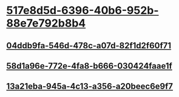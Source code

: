 # [517e8d5d-6396-40b6-952b-88e7e792b8b4](TocOutOfQuery)
## [04ddb9fa-546d-478c-a07d-82f1d2f60f71](TocOutOfQuery)
## [58d1a96e-772e-4fa8-b666-030424faae1f](TocOutOfQuery)
## [13a21eba-945a-4c13-a356-a20beec6e9f7](TocOutOfQuery)
